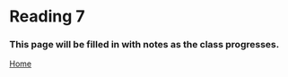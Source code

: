 # Reading 7

### This page will be filled in with notes as the class progresses.

[Home](https://peymade.github.io/reading-notes/)